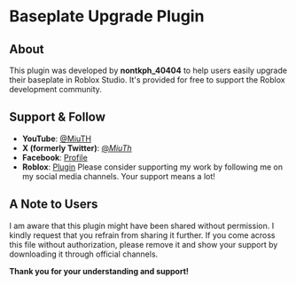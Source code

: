 # Baseplate Upgrade Plugin

## About
This plugin was developed by **nontkph_40404** to help users easily upgrade their baseplate in Roblox Studio. It's provided for free to support the Roblox development community.

## Support & Follow
- **YouTube**: [@MiuTH](https://www.youtube.com/@MiuTH)
- **X (formerly Twitter)**: [@_MiuTh_](https://x.com/_MiuTh_)
- **Facebook**: [Profile](https://web.facebook.com/profile.php?id=61553371021436)
- **Roblox**: [Plugin](https://create.roblox.com/store/asset/96245152312225/PlateLuxe)
Please consider supporting my work by following me on my social media channels. Your support means a lot!

## A Note to Users
I am aware that this plugin might have been shared without permission. I kindly request that you refrain from sharing it further. If you come across this file without authorization, please remove it and show your support by downloading it through official channels.

**Thank you for your understanding and support!**
